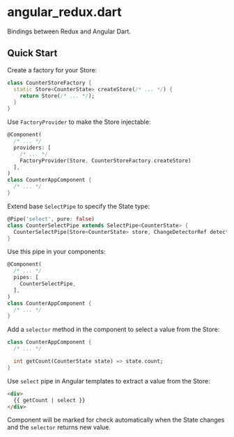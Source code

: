 # angular_redux.dart

Bindings between Redux and Angular Dart.

## Quick Start

Create a factory for your Store:

```dart
class CounterStoreFactory {
  static Store<CounterState> createStore(/* ... */) {
    return Store(/* ... */); 
  }
}
```

Use `FactoryProvider` to make the Store injectable:

```dart
@Component(
  /* ... */
  providers: [
    /* ... */
    FactoryProvider(Store, CounterStoreFactory.createStore)
  ],
)
class CounterAppComponent {
  /* ... */
}
```

Extend base `SelectPipe` to specify the State type:

```dart
@Pipe('select', pure: false)
class CounterSelectPipe extends SelectPipe<CounterState> {
  CounterSelectPipe(Store<CounterState> store, ChangeDetectorRef detector) : super(store, detector);
}
```

Use this pipe in your components:  

```dart
@Component(
  /* ... */
  pipes: [
    CounterSelectPipe,
  ],
)
class CounterAppComponent {
  /* ... */
}
```

Add a `selector` method in the component to select a value from the Store:

```dart
class CounterAppComponent {
  /* ... */

  int getCount(CounterState state) => state.count;
}
```

Use `select` pipe in Angular templates to extract a value from the Store:

```html
<div>
  {{ getCount | select }}
</div>
```

Component will be marked for check automatically when the State changes and the `selector` returns new value.
